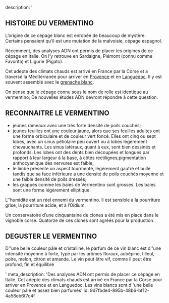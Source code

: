 description: '<h2 class="text-base md:text-lg">HISTOIRE DU VERMENTINO</h2><p>L’origine de ce cépage blanc est enrobée de beaucoup de mystère. Certains pensaient qu’il est une mutation de la malvoisie, cépage espagnol.&nbsp;</p><p>Récemment, des analyses ADN ont permis de placer les origines de ce cépage en Italie. On l’y retrouve en Sardaigne, Piémont (connu comme Favorita) et Ligurie (Pigato).&nbsp;</p><p>Cet adepte des climats chauds est arrivé en France par la Corse et a traversé la Méditerranée pour arriver en&nbsp;<a href="/fr/region/coteaux-daix-en-provence">Provence</a>&nbsp;et en&nbsp;<a href="/fr/region/languedoc">Languedoc</a>. Il y est souvent assemblé avec le <a href="/fr/grape/grenache-blanc">grenache blanc</a>.</p><p>On pense que le cépage connu sous le nom de rolle est identique au vermentino; De nouvelles études ADN devront répondre à cette question.</p><h2 class="text-base md:text-lg"><strong>RECONNAITRE LE VERMENTINO</strong></h2><ul><li>jeunes rameaux avec une très forte densité de poils couchés;</li><li>jeunes feuilles ont une couleur jaune, alors que ses feuilles adultes ont une forme orbiculaire et de couleur vert foncé. Elles ont cinq ou sept lobes, avec un sinus pétiolaire peu ouvert ou à lobes légèrement chevauchants. Les sinus latéraux, quant à eux, sont bien dessinés et profonds. Les lobes ont des dents bien découpées et longues par rapport à leur largeur à la base, à côtés rectilignes;pigmentation anthocyanique des nervures est faible;</li><li>le limbe présente un aspect tourmenté, légèrement gaufré et bullé tandis que sa face inférieure a une densité de poils couchés moyenne et une faible densité de poils dressés;</li><li>les grappes comme les baies de Vermentino sont grosses. Les baies sont une forme légèrement elliptique.</li></ul><p>L''humidité est un réel ennemi du vermentino. Il est sensible à la pourriture grise, la pourriture acide, et à l’Oïdium.</p><p>Un conservatoire d’une cinquantaine de clones a été mis en place dans le vignoble corse. Quatorze de ces clones sont agréés pour la production.</p><h2 class="text-base md:text-lg"><strong>DEGUSTER LE VERMENTINO</strong></h2><p>D''une belle couleur pâle et cristalline, le parfum de ce vin blanc est d''une intensité moyenne à forte, typé par les arômes floraux, aubépine, tilleul, poire, melon, citron et amande. Le vin peut être vif, comme il peut être profond, fin et équilibré</p>'
meta_description: 'Des analyses ADN ont permis de placer ce cépage en Italie. Cet adepte des climats chauds est arrivé en France par la Corse pour arriver en Provence et en Languedoc. Les vins blancs sont d''une belle couleur pâle et assez bien parfumés'
id: 9d7fbde4-895b-48b6-bf12-4a58eb6f7c4f
